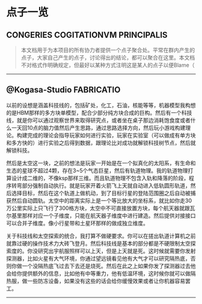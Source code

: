 # 点子一览
## CONGERIES COGITATIONVM PRINCIPALIS

>本文档用于为本项目的所有协力者提供一个点子聚合处。平常在群内产生的点子，大家自己产生的点子，讨论得出的结论，都可以聚合在这里。本文档不对格式作明确规定，但最好以某种方式注明这是某人的点子以便Blame（

---

## @Kogasa-Studio FABRICATIO

以前的设想是涵盖科技线的，包括矿处，化工，石油，核能等等，机器模型我构想的是HBM那样的多方块单模型，配合少部分纯方块合成的巨构。然后有一个科技线，就是你可以通过观察世界来取得研究点，或者坐在桌子那边消耗饱食度或者什么一天回10点的脑力值然后产生思路，通过思路选择方向，然后玩小游戏构建理论。构建完成的理论会指导玩家如何进行实验，玩家在实验室（可以做成有单方块和多方快的）进行实验之后得到数据，跟理论比对成功就解锁科技树节点，然后就解锁科技。

然后是太空这一块，之前的想法是玩家一开始是在一个拟真化的太阳系，有生命和生态的星球不超过4颗，存在3~5个气态巨星，然后有轨道物理。我的轨道物理打算设计成二维的，不像ksp那样三维。而且轨道物理不包含入轨和降落的阶段，程序转弯部分强制自动执行。就是玩家开着火箭飞上天就自动进入低轨圆形轨道，然后选择目标，然后在这个轨道上做机动，到了目标行星的登陆范围圈之后自动被捕获然后自动圆轨。太空中的距离实际上是一个等比放大的坐标系，就比如你走30万公里实际上只飞行了300格方块，太空中不可直接放置方块，每个航天器就跟瓦尔基里那样对应一个子维度，只能在航天器子维度中进行建造。然后提供对接接口可以合并子维度。像小行星带和土星环那样的做成独立维度。

关于科技线和太空探索的统合，我打算不做硬要求。你可以在搓出轨道计算机之前就靠过硬的操作技术力大砖飞登月。然后科技线是基本的部分都是不硬限制太空探索度的。你没研究出宇航服照样可以上天，但是上天就是死。这时候就需要你发射探测器，比如火星有大气环境，你通过望远镜看见他有大气才可以研究隔热底，否则你做一个没隔热底飞过去下去还是烧死。然后在此之上如果你发了探测器过去他会给你提供额外的信息，比如他有中等重力，他有低温环境，这时候你就可以做隔热服，做一些防冻设备，如果没有这些的话会给你缓慢效果或者让你机器容易罢工。

---
